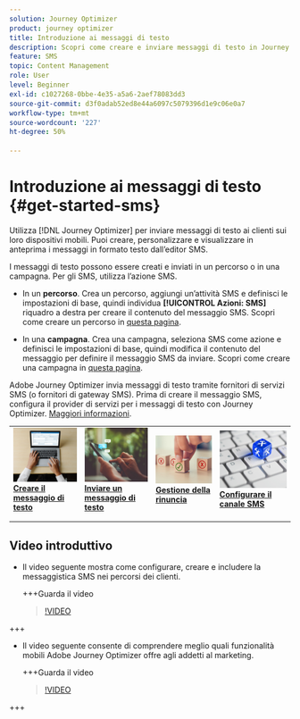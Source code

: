 ```yaml
---
solution: Journey Optimizer
product: journey optimizer
title: Introduzione ai messaggi di testo
description: Scopri come creare e inviare messaggi di testo in Journey Optimizer
feature: SMS
topic: Content Management
role: User
level: Beginner
exl-id: c1027268-0bbe-4e35-a5a6-2aef78083dd3
source-git-commit: d3f0adab52ed8e44a6097c5079396d1e9c06e0a7
workflow-type: tm+mt
source-wordcount: '227'
ht-degree: 50%

---
```


# Introduzione ai messaggi di testo {#get-started-sms}

Utilizza [!DNL Journey Optimizer] per inviare messaggi di testo ai clienti sui loro dispositivi mobili. Puoi creare, personalizzare e visualizzare in anteprima i messaggi in formato testo dall’editor SMS.

I messaggi di testo possono essere creati e inviati in un percorso o in una campagna. Per gli SMS, utilizza l’azione SMS.

* In un **percorso**. Crea un percorso, aggiungi un’attività SMS e definisci le impostazioni di base, quindi individua **[!UICONTROL Azioni: SMS]** riquadro a destra per creare il contenuto del messaggio SMS. Scopri come creare un percorso in [questa pagina](../building-journeys/journey-gs.md).

* In una **campagna**. Crea una campagna, seleziona SMS come azione e definisci le impostazioni di base, quindi modifica il contenuto del messaggio per definire il messaggio SMS da inviare. Scopri come creare una campagna in [questa pagina](../campaigns/create-campaign.md#configure).

Adobe Journey Optimizer invia messaggi di testo tramite fornitori di servizi SMS (o fornitori di gateway SMS). Prima di creare il messaggio SMS, configura il provider di servizi per i messaggi di testo con Journey Optimizer. [Maggiori informazioni](sms-configuration.md).

<!--
>[!IMPORTANT] 
>
> Sending Multimedia Message Service (MMS) with Adobe Journey Optimizer is only supported when integrating with **Sinch**.
-->

<table style="table-layout:fixed"><tr style="border: 0;">
<td>
<a href="create-sms.md">
<img alt="Lead" src="../assets/do-not-localize/sms-create.jpeg">
</a>
<div><a href="create-sms.md"><strong>Creare il messaggio di testo</strong>
</div>
<p>
</td>
<td>
<a href="send-sms.md">
<img alt="Non frequente" src="../assets/do-not-localize/sms-sending.jpg">
</a>
<div>
<a href="send-sms.md"><strong>Inviare un messaggio di testo</strong></a>
</div>
<p></td>
<td>
<a href="sms-opt-out.md">
<img alt="Convalida" src="../assets/do-not-localize/sms-opt-out.jpg">
</a>
<div>
<a href="sms-opt-out.md"><strong>Gestione della rinuncia</strong></a>
</div>
<p>
</td>
<td>
<a href="sms-configuration.md">
<img alt="Convalida" src="../assets/do-not-localize/sms-config.jpg">
</a>
<div>
<a href="sms-configuration.md"><strong>Configurare il canale SMS</strong></a>
</div>
<p>
</td>
</tr></table>

## Video introduttivo

* Il video seguente mostra come configurare, creare e includere la messaggistica SMS nei percorsi dei clienti.

  +++Guarda il video

  >[!VIDEO](https://video.tv.adobe.com/v/3420509?learn=on)

+++

* Il video seguente consente di comprendere meglio quali funzionalità mobili Adobe Journey Optimizer offre agli addetti al marketing.


  +++Guarda il video

  >[!VIDEO](https://video.tv.adobe.com/v/3426021?quality=12&learn=on)

+++
